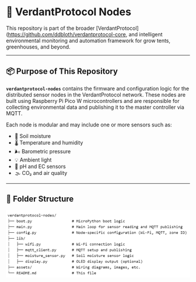 # 🌿 VerdantProtocol Nodes

This repository is part of the broader [VerdantProtocol](https://github.com/ddbloth/verdantprotocol-core, and intelligent environmental monitoring and automation framework for grow tents, greenhouses, and beyond.

---

## 📦 Purpose of This Repository

**`verdantprotocol-nodes`** contains the firmware and configuration logic for the distributed sensor nodes in the VerdantProtocol network. These nodes are built using Raspberry Pi Pico W microcontrollers and are responsible for collecting environmental data and publishing it to the master controller via MQTT.

Each node is modular and may include one or more sensors such as:

- 🌱 Soil moisture
- 🌡️ Temperature and humidity
- 🌬️ Barometric pressure
- 💡 Ambient light
- 🧪 pH and EC sensors
- 🌫️ CO₂ and air quality

---

## 🧱 Folder Structure

![alt text](image.png)